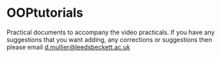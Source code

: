# OOPtutorials
Practical documents to accompany the video practicals.
If you have any suggestions that you want adding, any corrections or suggestions then please email d.mullier@leedsbeckett.ac.uk

